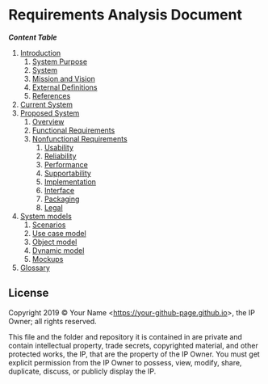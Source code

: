 # Requirements Analysis Document

***Content Table***

1. [Introduction](./introduction/readme.md)
   1. [System Purpose](./introduction/system_purpose.md)
   2. [System](./introduction/system_scope.md)
   3. [Mission and Vision](./introduction/mission_and_vision.md)
   4. [External Definitions](./introduction/external_definitions.md)
   5. [References](./introduction/references.md)
2. [Current System](./current_system/readme.md)
3. [Proposed System](./proposed_system/readme.md)
   1. [Overview](./proposed_system/overview.md)
   2. [Functional Requirements](./proposed_system/functional-requirements.md)
   3. [Nonfunctional Requirements](./proposed_system/nonfunctional_requirements/readme.md)
      1. [Usability](./proposed_system/nonfunctional_requirements/Usability.md)
      2. [Reliability](./proposed_system/nonfunctional_requirements/reliability.md)
      3. [Performance](./proposed_system/nonfunctional_requirements/performance.md)
      4. [Supportability](./proposed_system/nonfunctional_requirements/supportability.md)
      5. [Implementation](./proposed_system/nonfunctional_requirements/implementation.md)
      6. [Interface](./proposed_system/nonfunctional_requirements/interface.md)
      7. [Packaging](./proposed_system/nonfunctional_requirements/packaging.md)
      8. [Legal](./proposed_system/nonfunctional_requirements/legal.md)
4. [System models](./system_models/readme.md)
   1. [Scenarios](./system_models/scenarios.md)
   2. [Use case model](./system_models/use_case_models.md)
   3. [Object model](./system_models/object_models.md)
   4. [Dynamic model](./system_models/dynamic_models.md)
   5. [Mockups](./system_models/mockups.md)
5. [Glossary](./glossary.md)

## License

Copyright 2019 © Your Name <<https://your-github-page.github.io>>, the IP Owner; all rights reserved.

This file and the folder and repository it is contained in are private and contain intellectual property, trade secrets, copyrighted material, and other protected works, the IP, that are the property of the IP Owner. You must get explicit permission from the IP Owner to possess, view, modify, share, duplicate, discuss, or publicly display the IP.
